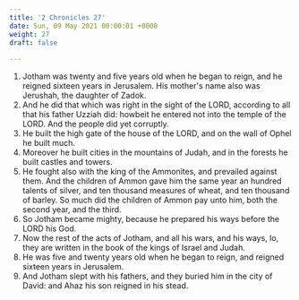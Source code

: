 ```yaml
---
title: '2 Chronicles 27'
date: Sun, 09 May 2021 00:00:01 +0000
weight: 27
draft: false
  
---
```


1. Jotham was twenty and five years old when he began to reign, and he reigned sixteen years in Jerusalem. His mother's name also was Jerushah, the daughter of Zadok.
2. And he did that which was right in the sight of the LORD, according to all that his father Uzziah did: howbeit he entered not into the temple of the LORD. And the people did yet corruptly.
3. He built the high gate of the house of the LORD, and on the wall of Ophel he built much.
4. Moreover he built cities in the mountains of Judah, and in the forests he built castles and towers.
5. He fought also with the king of the Ammonites, and prevailed against them. And the children of Ammon gave him the same year an hundred talents of silver, and ten thousand measures of wheat, and ten thousand of barley. So much did the children of Ammon pay unto him, both the second year, and the third.
6. So Jotham became mighty, because he prepared his ways before the LORD his God.
7. Now the rest of the acts of Jotham, and all his wars, and his ways, lo, they are written in the book of the kings of Israel and Judah.
8. He was five and twenty years old when he began to reign, and reigned sixteen years in Jerusalem.
9. And Jotham slept with his fathers, and they buried him in the city of David: and Ahaz his son reigned in his stead.
